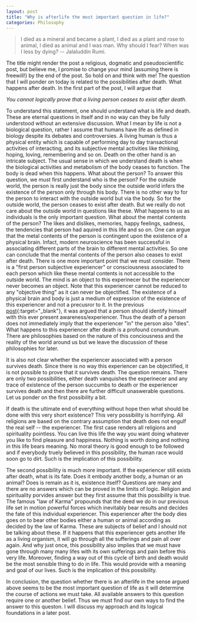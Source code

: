 ```yaml
---
layout: post
title: "Why is afterlife the most important question in life?"
categories: Philosophy
---
```

> I died as a mineral and became a plant, I died as a plant and rose to animal, I died as animal and I was man. Why should I fear? When was I less by dying? -- Jalaluddin Rumi.

The title might render the post a religious, dogmatic and pseudoscientific post, but believe me, I promise to change your mind (assuming there is freewill!) by the end of the post. So hold on and think with me! The question that I will ponder on today is related to the possibilities after death. What happens after death. In the first part of the post, I will argue that 

_You cannot logically prove that a living person ceases to exist after death._

To understand this statement, one should understand what is life and death. These are eternal questions in itself and in no way can they be fully understood without an extensive discussion. What I mean by life is not a biological question, rather I assume that humans have life as defined in biology despite its debates and controversies. A living human is thus a physical entity which is capable of performing day to day transactional activities of interacting, and its subjective mental activities like thinking, hoping, loving, remembering and so on. Death on the other hand is an intricate subject. The usual sense in which we understand death is when the biological activities and metabolism of the body ceases to function. The body is dead when this happens. What about the person? To answer this question, we must first understand who is the person? For the outside world, the person is really just the body since the outside world infers the existence of the person only through his body. There is no other way to for the person to interact with the outside world but via the body. So for the outside world, the person ceases to exist after death. But we really do not care about the outside world in questions like these. What happens to us as individuals is the only important question. What about the mental contents of the person? The likes and dislikes, memories, happy feelings, sadness, the tendencies that person had aquired in this life and so on. One can argue that the metal contents of the person is contingent upon the existence of a physical brain. Infact, modern neuroscience has been successful in associating different parts of the brain to different mental activities. So one can conclude that the mental contents of the person also ceases to exist after death. There is one more important point that we must consider. There is a "first person subjective experiencer" or consciousness associated to each person which like these mental contents is not accessible to the outside world. The mind is an object to this experinecer but the experiencer never becomes an object. Note that this experiencer cannot be reduced to any "objective thing" as it can never be objectified. The existence of a physical brain and body is just a medium of expression of the existence of this experiencer and not a precusror to it. In the previous [post](https://ranveer14.github.io/philosophy/2021/05/21/who-am-I/){:target="_blank"}, it was argued that a person should identify himself with this ever present awareness/experiencer. Thus the death of a person does not immediately imply that the experiencer "in" the person also "dies". What happens to this experiencer after death is a profound conundrum. There are philosophies based on the nature of this conciousness and the reality of the world around us but we leave the discussion of these philosophies for later.

It is also not clear whether the experiencer associated with a person survives death. Since there is no way this experiencer can be objectified, it is not possible to prove that it survives death. The question remains. There are only two possibilities, either death vanquishes the experinecer and any trace of existence of the person succumbs to death or the experiencer survives death and then there are further difficult unaswerable questions. Let us ponder on the first possibility a bit. 

If death is the ultimate end of everything without hope then what should be done with this very short existence? This very possibility is horrifying. All religions are based on the contrary assumption that death does not engulf the real self -- the experiencer. The first case renders all religions and spirituality pointless. You can live this life the way you want doing whatever you like to find pleasure and happiness. Nothing is worth doing and nothing in this life bears meaning. No moral theory is good enough to be followed and if everybody truely believed in this possibility, the human race would soon go to dirt. Such is the implication of this possibility. 

The second possibility is much more important. If the experiencer still exists after death, what is its fate. Does it embody another body, a human or an animal? Does is remain as it is, existence itself? Questions are many and there are no answers which can be proved in the limits of logic. Religion and spirituality porvides answer but they first assume that this possibility is true. The famous "law of Karma" propounds that the deed we do in our previous life set in motion powerful forces which inevitably bear results and decides the fate of this individual experiencer. This experiencer after the body dies goes on to bear other bodies either a human or animal according as decided by the law of Karma. These are subjects of belief and I should not be talking about these. If it happens that this experiencer gets another life as a living organism, it will go through all the sufferings and pain all over again. And why just once, this possibility also implies that we must have gone through many many lifes with its own sufferings and pain before this very life. Moreover, finding a way out of this cycle of birth and death would be the most sensible thing to do in life. This would provide with a meaning and goal of our lives. Such is the implication of this possibility.

In conclusion, the question whether there is an afterlife in the sense argued above seems to be the most important question of life as it will determine the course of actions we must take. All available answers to this question require one or another belief. Thus we must find our own ways to find the answer to this queston. I will discuss my approach and its logical foundations in a later post.          
